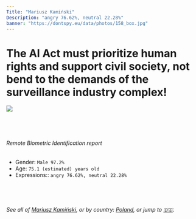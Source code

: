 ```yaml
---
Title: "Mariusz Kamiński"
Description: "angry 76.62%, neutral 22.28%"
banner: "https://dontspy.eu/data/photos/158_box.jpg"
---
```


# The AI Act must prioritize human rights and support civil society, not bend to the demands of the surveillance industry complex!

<link rel="stylesheet" type="text/css" href="/css/blog.css" />

<div class="is-fake" hidden>

_This image is **clearly fake**_, yet we [continue to collect them because the AI Act negotiations](/blog/why-deepfake/) are heading in a direction that will only make people's lives more complicated. For a more in-depth explanation, read: [Double threat: why losing the battle against Face Biometrics would fuel the proliferation of deepfakes](/blog/the-dual-threat-how-losing-the-biometric-battle-fuels-deepfake-proliferation/).


</div>

<!-- <img src="https://dontspy.eu/data/photos/54_box.jpg" /> -->
<img src="https://dontspy.eu/data/photos/158_box.jpg" />

## <br>

###### Remote Biometric Identification report

* <span class="label">Gender:</span> `Male 97.2%`
* <span class="label">Age:</span> `75.1 (estimated) years old`
* <span class="label">Expressions::</span> `angry 76.62%, neutral 22.28%`

## <br>

###### See all of [Mariusz Kamiński](/policymaker#Mariusz%20Kami%C5%84ski), or by country: [Poland](/country#Poland), or jump to [🇩🇪](/x/72).

## <br>
